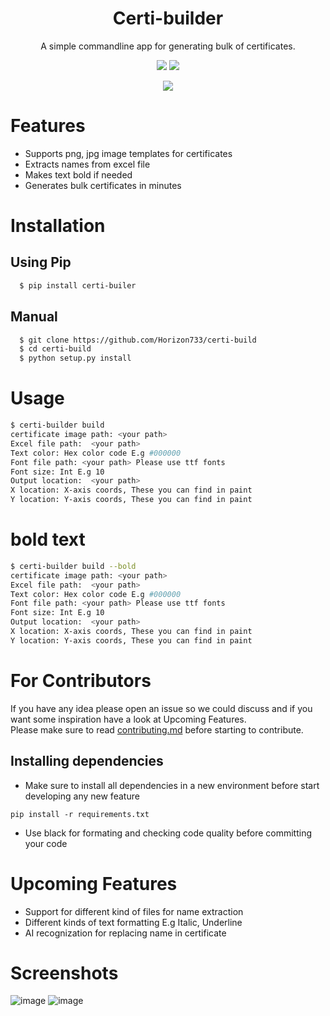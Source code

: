 <h1 align="center">Certi-builder</h1>
<p align="center">A simple commandline app for generating bulk of certificates.</p>

<p align="center">
  <img src="https://img.shields.io/pypi/pyversions/certi-builder.svg">
  <img src="https://img.shields.io/github/repo-size/horizon733/certi-build">
</p>
<p align="center">
  <img src="https://img.shields.io/pypi/l/certi-builder">
</p>

# Features
- Supports png, jpg image templates for certificates
- Extracts names from excel file
- Makes text bold if needed
- Generates bulk certificates in minutes

# Installation
## Using Pip
```bash
  $ pip install certi-builer
```
## Manual
```bash
  $ git clone https://github.com/Horizon733/certi-build
  $ cd certi-build
  $ python setup.py install
```
# Usage
```bash
$ certi-builder build
certificate image path: <your path>
Excel file path:  <your path>
Text color: Hex color code E.g #000000
Font file path: <your path> Please use ttf fonts
Font size: Int E.g 10
Output location:  <your path>
X location: X-axis coords, These you can find in paint
Y location: Y-axis coords, These you can find in paint
```

# bold text
```bash
$ certi-builder build --bold
certificate image path: <your path>
Excel file path:  <your path>
Text color: Hex color code E.g #000000
Font file path: <your path> Please use ttf fonts
Font size: Int E.g 10
Output location:  <your path>
X location: X-axis coords, These you can find in paint
Y location: Y-axis coords, These you can find in paint
```

# For Contributors
If you have any idea please open an issue so we could discuss and if you want some inspiration have a look at Upcoming Features.<br>
Please make sure to read [contributing.md](https://github.com/Horizon733/certi-build/blob/master/contributing.md) before starting to contribute.
## Installing dependencies
- Make sure to install all dependencies in a new environment before start developing any new feature
```commandline
pip install -r requirements.txt
```
- Use black for formating and checking code quality before committing your code

# Upcoming Features
- Support for different kind of files for name extraction
- Different kinds of text formatting E.g Italic, Underline
- AI recognization for replacing name in certificate

# Screenshots
![image](https://user-images.githubusercontent.com/57827233/134798681-af82cd38-8197-43e8-ba3f-4fd97d1f8783.png)
![image](https://user-images.githubusercontent.com/57827233/134798688-ddfeced2-1dfe-4e40-8578-3d18899127ca.png)

